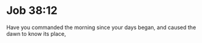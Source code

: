 # Job 38:12

Have you commanded the morning since your days began, and caused the dawn to know its place,
